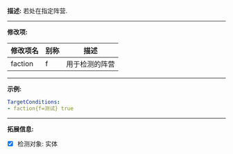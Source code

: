 **描述:** 若处在指定阵营.

---

**修改项:**

| 修改项名  | 别称           | 描述                      |
| --------- | -------------- | ------------------------- |
| faction | f | 用于检测的阵营 |

---

**示例:**

```yaml
TargetConditions:
- faction{f=测试} true
```

---

**拓展信息:**

- [x] 检测对象: 实体
